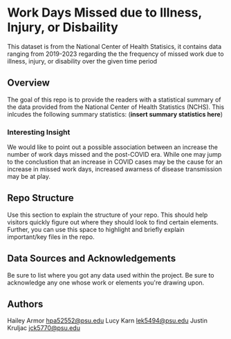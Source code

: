 # Work Days Missed due to Illness, Injury, or Disbaility
This dataset is from the National Center of Health Statisics, it contains data ranging from 2019-2023 regarding the the frequency of missed work due to illness, injury, or disability over the given time period

## Overview

The goal of this repo is to provide the readers with a statistical summary of the data provided from the National Center of Health Statistics (NCHS). This inlcudes the following summary statistics: (**insert summary statistics here**)

### Interesting Insight

We would like to point out a possible association between an increase the number of work days missed and the post-COVID era. While one may jump to the conclustion that an increase in COVID cases may be the cause for an increase in missed work days, increased awarness of disease transmission may be at play.
## Repo Structure

Use this section to explain the structure of your repo. This should help visitors quickly figure out where they should look to find certain elements. Further, you can use this space to highlight and briefly explain important/key files in the repo.

## Data Sources and Acknowledgements

Be sure to list where you got any data used within the project. Be sure to acknowledge any one whose work or elements you're drawing upon.

## Authors

Hailey Armor hpa52552@psu.edu
Lucy Karn lek5494@psu.edu
Justin Kruljac jck5770@psu.edu
